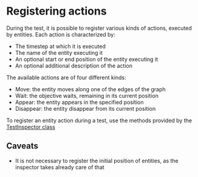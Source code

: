 # Registering actions

During the test, it is possible to register various kinds of actions,
executed by entities. Each action is characterized by:
- The timestep at which it is executed
- The name of the entity executing it
- An optional start or end position of the entity executing it
- An optional additional description of the action

The available actions are of four different kinds:
- Move: the entity moves along one of the edges of the graph
- Wait: the objective waits, remaining in its current position
- Appear: the entity appears in the specified position
- Disappear: the entity disappear from its current position

To register an entity action during a test, use the methods provided
by the [TestInspector class](../mapfbench.inspector.rst)

## Caveats
- It is not necessary to register the initial position of entities,
as the inspector takes already care of that